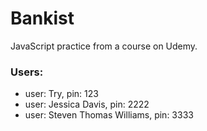 # Bankist
JavaScript practice from a course on Udemy.

### Users:
* user: Try, pin: 123
* user: Jessica Davis, pin: 2222
* user: Steven Thomas Williams, pin: 3333

